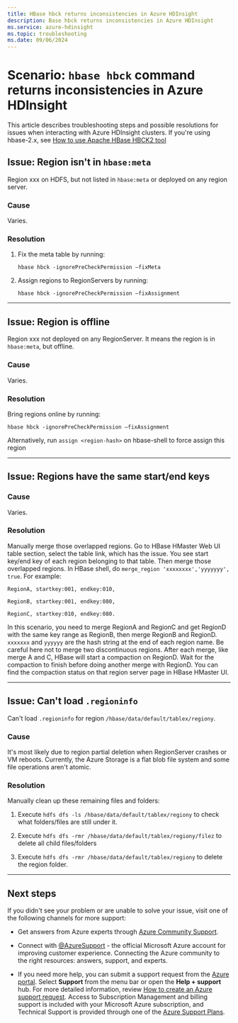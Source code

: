 ```yaml
---
title: HBase hbck returns inconsistencies in Azure HDInsight
description: Base hbck returns inconsistencies in Azure HDInsight
ms.service: azure-hdinsight
ms.topic: troubleshooting
ms.date: 09/06/2024
---
```


# Scenario: `hbase hbck` command returns inconsistencies in Azure HDInsight

This article describes troubleshooting steps and possible resolutions for issues when interacting with Azure HDInsight clusters. If you're using hbase-2.x, see [How to use Apache HBase HBCK2 tool](./how-to-use-hbck2-tool.md)

## Issue: Region isn't in `hbase:meta`

Region xxx on HDFS, but not listed in `hbase:meta` or deployed on any region server.

### Cause

Varies.

### Resolution

1. Fix the meta table by running:

    ```
    hbase hbck -ignorePreCheckPermission –fixMeta
    ```

1. Assign regions to RegionServers by running:

    ```
    hbase hbck -ignorePreCheckPermission –fixAssignment
    ```
---

## Issue: Region is offline

Region xxx not deployed on any RegionServer. It means the region is in `hbase:meta`, but offline.

### Cause

Varies.

### Resolution

Bring regions online by running:

```
hbase hbck -ignorePreCheckPermission –fixAssignment
```

Alternatively, run `assign <region-hash>` on hbase-shell to force assign this region

---

## Issue: Regions have the same start/end keys

### Cause

Varies.

### Resolution

Manually merge those overlapped regions. Go to HBase HMaster Web UI table section, select the table link, which has the issue. You see start key/end key of each region belonging to that table. Then merge those overlapped regions. In HBase shell, do `merge_region 'xxxxxxxx','yyyyyyy', true`. For example:

```
RegionA, startkey:001, endkey:010,

RegionB, startkey:001, endkey:080,

RegionC, startkey:010, endkey:080.
```

In this scenario, you need to merge RegionA and RegionC and get RegionD with the same key range as RegionB, then merge RegionB and RegionD. `xxxxxxx` and `yyyyyy` are the hash string at the end of each region name. Be careful here not to merge two discontinuous regions. After each merge, like merge A and C, HBase will start a compaction on RegionD. Wait for the compaction to finish before doing another merge with RegionD. You can find the compaction status on that region server page in HBase HMaster UI.

---

## Issue: Can't load `.regioninfo`

Can't load `.regioninfo` for region `/hbase/data/default/tablex/regiony`.

### Cause

It's most likely due to region partial deletion when RegionServer crashes or VM reboots. Currently, the Azure Storage is a flat blob file system and some file operations aren't atomic.

### Resolution

Manually clean up these remaining files and folders:

1. Execute `hdfs dfs -ls /hbase/data/default/tablex/regiony` to check what folders/files are still under it.

1. Execute `hdfs dfs -rmr /hbase/data/default/tablex/regiony/filez` to delete all child files/folders

1. Execute `hdfs dfs -rmr /hbase/data/default/tablex/regiony` to delete the region folder.

---

## Next steps

If you didn't see your problem or are unable to solve your issue, visit one of the following channels for more support:

* Get answers from Azure experts through [Azure Community Support](https://azure.microsoft.com/support/community/).

* Connect with [@AzureSupport](https://x.com/azuresupport) - the official Microsoft Azure account for improving customer experience. Connecting the Azure community to the right resources: answers, support, and experts.

* If you need more help, you can submit a support request from the [Azure portal](https://portal.azure.com/?#blade/Microsoft_Azure_Support/HelpAndSupportBlade/). Select **Support** from the menu bar or open the **Help + support** hub. For more detailed information, review [How to create an Azure support request](../../azure-portal/supportability/how-to-create-azure-support-request.md). Access to Subscription Management and billing support is included with your Microsoft Azure subscription, and Technical Support is provided through one of the [Azure Support Plans](https://azure.microsoft.com/support/plans/).
